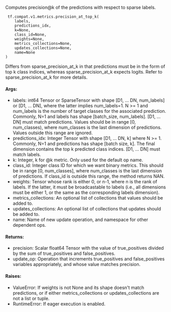 Computes precision@k of the predictions with respect to sparse labels.

```
 tf.compat.v1.metrics.precision_at_top_k(
    labels,
    predictions_idx,
    k=None,
    class_id=None,
    weights=None,
    metrics_collections=None,
    updates_collections=None,
    name=None
)
```
Differs from sparse_precision_at_k in that predictions must be in the form of top k class indices, whereas sparse_precision_at_k expects logits. Refer to sparse_precision_at_k for more details.
#### Args:
- labels: int64 Tensor or SparseTensor with shape [D1, ... DN, num_labels] or [D1, ... DN], where the latter implies num_labels=1. N >= 1 and num_labels is the number of target classes for the associated prediction. Commonly, N=1 and labels has shape [batch_size, num_labels]. [D1, ... DN] must match predictions. Values should be in range [0, num_classes), where num_classes is the last dimension of predictions. Values outside this range are ignored.
- predictions_idx: Integer Tensor with shape [D1, ... DN, k] where N >= 1. Commonly, N=1 and predictions has shape [batch size, k]. The final dimension contains the top k predicted class indices. [D1, ... DN] must match labels.
- k: Integer, k for @k metric. Only used for the default op name.
- class_id: Integer class ID for which we want binary metrics. This should be in range [0, num_classes], where num_classes is the last dimension of predictions. If class_id is outside this range, the method returns NAN.
- weights: Tensor whose rank is either 0, or n-1, where n is the rank of labels. If the latter, it must be broadcastable to labels (i.e., all dimensions must be either 1, or the same as the corresponding labels dimension).
- metrics_collections: An optional list of collections that values should be added to.
- updates_collections: An optional list of collections that updates should be added to.
- name: Name of new update operation, and namespace for other dependent ops.
#### Returns:
- precision: Scalar float64 Tensor with the value of true_positives divided by the sum of true_positives and false_positives.
- update_op: Operation that increments true_positives and false_positives variables appropriately, and whose value matches precision.
#### Raises:
- ValueError: If weights is not None and its shape doesn't match predictions, or if either metrics_collections or updates_collections are not a list or tuple.
- RuntimeError: If eager execution is enabled.
